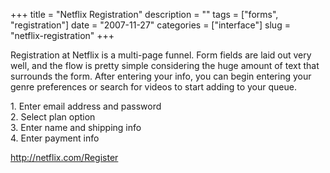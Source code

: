 +++
title = "Netflix Registration"
description = ""
tags = ["forms", "registration"]
date = "2007-11-27"
categories = ["interface"]
slug = "netflix-registration"
+++


<p>Registration at Netflix is a multi-page funnel. Form fields are laid out very well, and the flow is pretty simple considering the huge amount of text that surrounds the form. After entering your info, you can begin entering your genre preferences or search for videos to start adding to your queue. </p>
<div id="screens-full" class="clear"><div class="caption">1. Enter email address and password</div><div class="fullimg clear"><a href="//konigi.com/media/interface/netflix-registration-1.png" class="group" rel="group" title="1. Enter email address and password"><img src="//konigi.com/media/interface/netflix-registration-1.png" alt="" class="img-responsive"></a></div></div><div id="screens-full" class="clear"><div class="caption">2. Select plan option</div><div class="fullimg clear"><a href="//konigi.com/media/interface/netflix-registration-2.png" class="group" rel="group" title="2. Select plan option"><img src="//konigi.com/media/interface/netflix-registration-2.png" alt="" class="img-responsive"></a></div></div><div id="screens-full" class="clear"><div class="caption">3. Enter name and shipping info</div><div class="fullimg clear"><a href="//konigi.com/media/interface/netflix-registration-3.png" class="group" rel="group" title="3. Enter name and shipping info"><img src="//konigi.com/media/interface/netflix-registration-3.png" alt="" class="img-responsive"></a></div></div><div id="screens-full" class="clear"><div class="caption">4. Enter payment info</div><div class="fullimg clear"><a href="//konigi.com/media/interface/netflix-registration-4.png" class="group" rel="group" title="4. Enter payment info"><img src="//konigi.com/media/interface/netflix-registration-4.png" alt="" class="img-responsive"></a></div></div>        
<p><a href="http://netflix.com/Register">http://netflix.com/Register</a></p>

